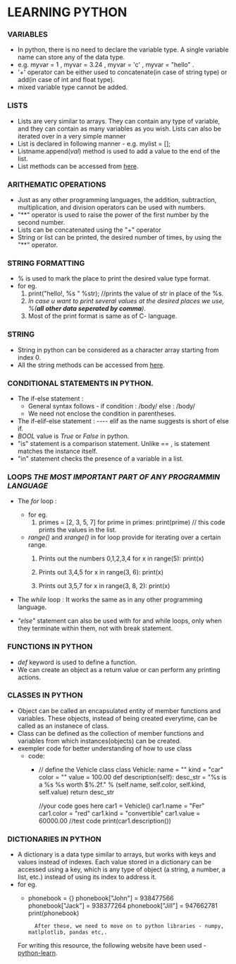 # LEARNING PYTHON

### VARIABLES
- In python, there is no need to declare the variable type. A single variable name can store any of the data type.
- e.g. myvar = 1 , myvar = 3.24 , myvar = 'c' , myvar = "hello" .
- '+' operator can be either used to concatenate(in case of string type) or add(in case of int and float type).
- mixed variable type cannot be added.

### LISTS
- Lists are very similar to arrays. They can contain any type of variable, and they can contain as many variables as you wish. Lists can also be iterated over  in a very simple manner
- List is declared in following manner - e.g. mylist = [];
- Listname.append(*val*) method is used to add a value to the end of the list.
- List methods can be accessed from [here](https://www.w3schools.com/python/python_ref_list.asp).

### ARITHEMATIC OPERATIONS
- Just as any other programming languages, the addition, subtraction, multiplication, and division operators can be used with numbers.
- "**" operator is used to raise the power of the first number by the second number.
- Lists can be concatenated using the "+" operator
- String or list can be printed, the desired number of times, by using the "**" operator.

### STRING FORMATTING
- % is used to mark the place to print the desired value type format.
- for eg. 
    1. print("hello!, %s " %str);   //prints the value of str in place of the %s.
    2. *In case u want to print several values at the desired places we use, %(**all other data seperated by comma**)*.
    3. Most of the print format is same as of C- language.

### STRING
- String in python can be considered as a character array starting from index 0.
- All the string methods can be accessed from [here](https://www.w3schools.com/python/python_ref_string.asp).

### CONDITIONAL STATEMENTS IN PYTHON.
- The if-else statement :
    - General syntax follows - if condition : /body/        else : /body/
    - We need not enclose the condition in parentheses.
- The if-elif-else statement :  ----    elif as the name suggests is short of else if.
- *BOOL* value is *True* or *False* in python.
- "is" statement is a comparison statement. Unlike == , is statement matches the instance itself.
- "in" statement checks the presence of a variable in a list.

### LOOPS *THE MOST IMPORTANT PART OF ANY PROGRAMMIN LANGUAGE*
- The *for* loop : 
    - for eg.
        1.  primes = [2, 3, 5, 7]
            for prime in primes:
            print(prime)
            // this code prints the values in the list.
    - *range()* and *xrange()* in for loop provide for iterating over a certain range.
        1.  Prints out the numbers 0,1,2,3,4
            for x in range(5):
            print(x)

        2.  Prints out 3,4,5
            for x in range(3, 6):
            print(x)

        3.  Prints out 3,5,7
            for x in range(3, 8, 2):
            print(x)

- The *while* loop : It works the same as in any other programming language. 
- *"else"* statement can also be used with for and while loops, only when they terminate within them, not with break statement.

### FUNCTIONS IN PYTHON
- *def* keyword is used to define a function.
- We can create an object as a return value or can perform any printing actions.

### CLASSES IN PYTHON
- Object can be called an encapsulated entity of member functions and variables. These objects, instead of being created everytime, can be called as an instanece of class. 
- Class can be defined as the collection of member functions and variables from which instances(objects) can be created. 
- exempler code for better understanding of how to use class
    - code:
        -   // define the Vehicle class
            class Vehicle:
            name = ""
            kind = "car"
            color = ""
            value = 100.00
            def description(self):
            desc_str = "%s is a %s %s worth $%.2f." % (self.name, self.color, self.kind, self.value)
            return desc_str

            //your code goes here
            car1 = Vehicle()
            car1.name = "Fer"
            car1.color = "red"
            car1.kind = "convertible"
            car1.value = 60000.00
            //test code
            print(car1.description())

### DICTIONARIES IN PYTHON
- A dictionary is a data type similar to arrays, but works with keys and values instead of indexes. Each value stored in a dictionary can be accessed using a   key, which is any type of object (a string, a number, a list, etc.) instead of using its index to address it. 
- for eg.
    -   phonebook = {}
        phonebook["John"] = 938477566
        phonebook["Jack"] = 938377264
        phonebook["Jill"] = 947662781
        print(phonebook)


              After these, we need to move on to python libraries - numpy, matlplotlib, pandas etc,.
    For writing this resource, the following website have been used - [python-learn](https://www.learnpython.org/en/Welcome).






